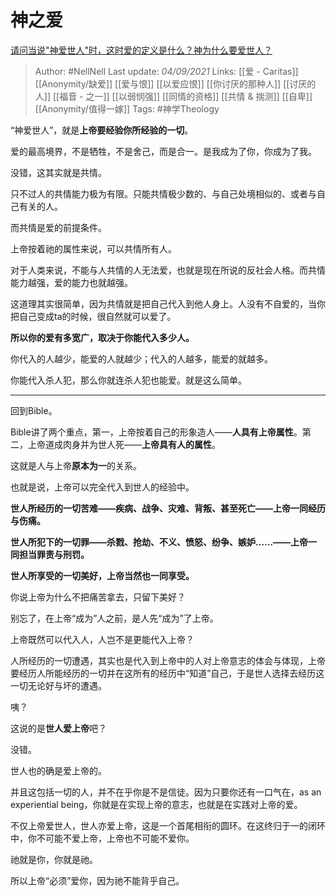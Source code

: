 # 神之爱
[请问当说"神爱世人"时，这时爱的定义是什么？神为什么要爱世人？](https://www.zhihu.com/question/372606574/answer/2102224652)

> Author: #NellNell 
Last update: *04/09/2021* 
Links: [[爱 - Caritas]] [[Anonymity/缺爱]] [[爱与恨]] [[以爱应恨]] [[你讨厌的那种人]] [[讨厌的人]] [[福音 - 之一]] [[以弱悯强]] [[同情的资格]] [[共情 & 揣测]] [[自卑]] [[Anonymity/值得一嫁]]
Tags:  #神学Theology 

“神爱世人”，就是**上帝要经验你所经验的一切**。

爱的最高境界，不是牺牲，不是舍己，而是合一。是我成为了你，你成为了我。

没错，这其实就是共情。

只不过人的共情能力极为有限。只能共情极少数的、与自己处境相似的、或者与自己有关的人。

而共情是爱的前提条件。

上帝按着祂的属性来说，可以共情所有人。

对于人类来说，不能与人共情的人无法爱，也就是现在所说的反社会人格。而共情能力越强，爱的能力也就越强。

这道理其实很简单，因为共情就是把自己代入到他人身上。人没有不自爱的，当你把自己变成ta的时候，很自然就可以爱了。

**所以你的爱有多宽广，取决于你能代入多少人。**

你代入的人越少，能爱的人就越少；代入的人越多，能爱的就越多。

你能代入杀人犯，那么你就连杀人犯也能爱。就是这么简单。

---

回到Bible。

Bible讲了两个重点，第一，上帝按着自己的形象造人——**人具有上帝属性**。第二，上帝道成肉身并为世人死——**上帝具有人的属性**。

这就是人与上帝**原本为一**的关系。

也就是说，上帝可以完全代入到世人的经验中。

**世人所经历的一切苦难——疾病、战争、灾难、背叛、甚至死亡——上帝一同经历与伤痛。**

**世人所犯下的一切罪——杀戮、抢劫、不义、愤怒、纷争、嫉妒……——上帝一同担当罪责与刑罚。**

**世人所享受的一切美好，上帝当然也一同享受。**

你说上帝为什么不把痛苦拿去，只留下美好？

别忘了，在上帝“成为”人之前，是人先“成为”了上帝。

上帝既然可以代入人，人岂不是更能代入上帝？

人所经历的一切遭遇，其实也是代入到上帝中的人对上帝意志的体会与体现，上帝要经历人所能经历的一切并在这所有的经历中“知道”自己，于是世人选择去经历这一切无论好与坏的遭遇。

  

咦？

这说的是**世人爱上帝**吧？

没错。

世人也的确是爱上帝的。

并且这包括一切的人，并不在乎你是不是信徒。因为只要你还有一口气在，as an experiential being，你就是在实现上帝的意志，也就是在实践对上帝的爱。

不仅上帝爱世人，世人亦爱上帝，这是一个首尾相衔的圆环。在这终归于一的闭环中，你不可能不爱上帝，上帝也不可能不爱你。

祂就是你，你就是祂。

所以上帝“必须”爱你，因为祂不能背乎自己。